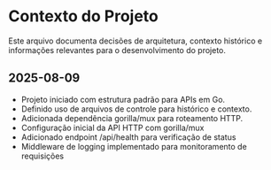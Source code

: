 # Contexto do Projeto

Este arquivo documenta decisões de arquitetura, contexto histórico e informações relevantes para o desenvolvimento do projeto.

## 2025-08-09
- Projeto iniciado com estrutura padrão para APIs em Go.
- Definido uso de arquivos de controle para histórico e contexto.
- Adicionada dependência gorilla/mux para roteamento HTTP.
- Configuração inicial da API HTTP com gorilla/mux
- Adicionado endpoint /api/health para verificação de status
- Middleware de logging implementado para monitoramento de requisições
